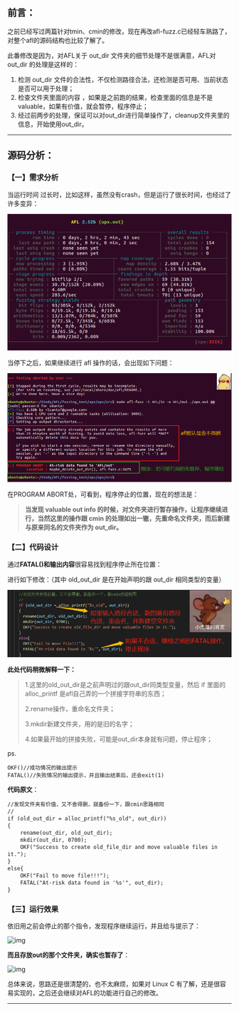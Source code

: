 ## 前言：

之前已经写过两篇针对tmin、cmin的修改，现在再改afl-fuzz.c已经轻车熟路了，对整个afl的源码结构也比较了解了。

此番修改是因为，对AFL关于 out_dir 文件夹的细节处理不是很满意，AFL对 out_dir 的处理是这样的：

1. 检测 out_dir 文件的合法性，不仅检测路径合法，还检测是否可用、当前状态是否可以用于处理；
2. 检查文件夹里面的内容 ，如果是之前跑的结果，检查里面的信息是不是 valuable，如果有价值，就会暂停，程序停止；
3. 经过前两步的处理，保证可以对out_dir进行简单操作了，cleanup文件夹里的信息，开始使用out_dir。

------

## 源码分析：

### 【一】需求分析

当运行时间 过长时，比如这样，虽然没有crash，但是运行了很长时间，也经过了许多变异：

![img](images/806432-20200101171821701-599471180.png)

当停下之后，如果继续进行 afl 操作的话，会出现如下问题：

![img](images/806432-20200101171927247-356302243.jpg)

在PROGRAM ABORT处，可看到，程序停止的位置，现在的想法是：

> **当发现 valuable out info 的时候，对文件夹进行暂存操作，让程序继续进行，当然这里的操作跟 cmin 的处理如出一辙，先重命名文件夹，而后新建与原来同名的文件夹作为 out_dir。**

### 【二】代码设计

通过**FATAL()和输出内容**很容易找到程序停止所在位置：

进行如下修改：（其中 old_out_dir 是在开始声明的跟 out_dir 相同类型的变量）

![img](images/806432-20200101172829250-1295975195.jpg)



**此处代码稍微解释一下：**

> 1.这里的old_out_dir是之前声明过的跟out_dir同类型变量，然后 if 里面的 alloc_printf 是afl自己弄的一个拼接字符串的东西；
>
> 2.rename操作，重命名文件夹；
>
> 3.mkdir新建文件夹，用的是旧的名字；
>
> 4.如果最开始的拼接失败，可能是out_dir本身就有问题，停止程序；

ps.

```
OKF()//成功情况的输出提示
FATAL()//失败情况的输出提示，并且输出结束后，还会exit(1)
```

**代码原文**：

```
//发现文件夹有价值，又不舍得删，就备份一下，跟cmin思路相同
//
if (old_out_dir = alloc_printf("%s_old", out_dir))
{
    rename(out_dir, old_out_dir);
    mkdir(out_dir, 0700);
    OKF("Success to create old_file_dir and move valuable files in it.");
}
else{
    OKF("Fail to move file!!!");
    FATAL("At-risk data found in '%s'", out_dir);
}
```

### 【三】运行效果

依旧用之前会停止的那个指令，发现程序继续运行，并且给与提示了：

![img](https://img2018.cnblogs.com/blog/806432/202001/806432-20200101173910082-921428131.jpg)

**而且存放out的那个文件夹，确实也暂存了**：

![img](https://img2018.cnblogs.com/blog/806432/202001/806432-20200101173944082-1754739785.jpg)

总体来说，思路还是很清楚的，也不太麻烦，如果对 Linux C 有了解，还是很容易实现的，之后还会继续对AFL的功能进行自己的修改。

------

